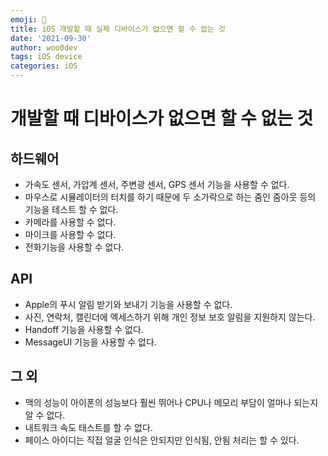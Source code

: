 ```yaml
---
emoji: 🐻
title: iOS 개발할 때 실제 디바이스가 없으면 할 수 없는 것
date: '2021-09-30'
author: woo0dev
tags: iOS device
categories: iOS
---
```


# 개발할 때 디바이스가 없으면 할 수 없는 것

## 하드웨어
- 가속도 센서, 가압계 센서, 주변광 센서, GPS 센서 기능을 사용할 수 없다.
- 마우스로 시뮬레이터의 터치를 하기 때문에 두 소가락으로 하는 줌인 줌아웃 등의 기능을 테스트 할 수 없다.
- 카메라를 사용할 수 없다.
- 마이크를 사용할 수 없다.
- 전화기능을 사용할 수 없다.

## API
- Apple의 푸시 알림 받기와 보내기 기능을 사용할 수 없다.
- 사진, 연락처, 캘린더에 엑세스하기 위해 개인 정보 보호 알림을 지원하지 않는다.
- Handoff 기능을 사용할 수 없다.
- MessageUI 기능을 사용할 수 없다.

## 그 외
- 맥의 성능이 아이폰의 성능보다 훨씬 뛰어나 CPU나 메모리 부담이 얼마나 되는지 알 수 없다.
- 내트워크 속도 태스트를 할 수 없다.
- 페이스 아이디는 직접 얼굴 인식은 안되지만 인식됨, 안됨 처리는 할 수 있다.